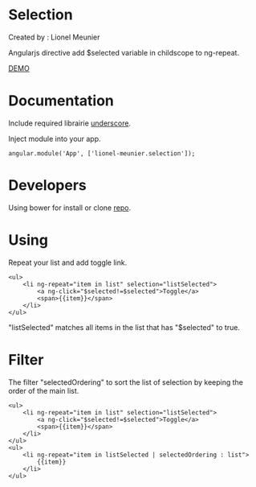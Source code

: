 Selection
=========
Created by : Lionel Meunier

Angularjs directive add $selected variable in childscope to ng-repeat.

[DEMO](http://lionel-meunier.github.io/selection/)

Documentation
=============

Include required librairie [underscore](http://underscorejs.org/).

Inject module into your app.
```
angular.module('App', ['lionel-meunier.selection']);
```

Developers
==========

Using bower for install or clone [repo](https://github.com/lionel-meunier/selection.git).

Using
=====

Repeat your list and add toggle link.

```
<ul>
	<li ng-repeat="item in list" selection="listSelected">
		<a ng-click="$selected!=$selected">Toggle</a>
		<span>{{item}}</span>
	</li>
</ul>
```

"listSelected" matches all items in the list that has "$selected" to true.

Filter
======

The filter "selectedOrdering" to sort the list of selection by keeping the order of the main list.

```
<ul>
	<li ng-repeat="item in list" selection="listSelected">
		<a ng-click="$selected!=$selected">Toggle</a>
		<span>{{item}}</span>
	</li>
</ul>
<ul>
	<li ng-repeat="item in listSelected | selectedOrdering : list">
		{{item}}
	</li>
</ul>
```